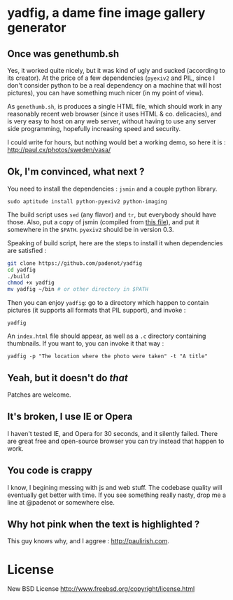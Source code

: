 # yadfig, a dame fine image gallery generator

## Once was genethumb.sh

Yes, it worked quite nicely, but it was kind of ugly and sucked (according to
its creator). At the price of a few dependencies (`pyexiv2` and PIL, since I don't
consider python to be a real dependency on a machine that will host pictures),
you can have something much nicer (in my point of view).

As `genethumb.sh`, is produces a single HTML file, which should work in any
reasonably recent web browser (since it uses HTML & co. delicacies), and is very
easy to host on any web server, without having to use any server side
programming, hopefully increasing speed and security.

I could write for hours, but nothing would bet a working demo, so here it is :
http://paul.cx/photos/sweden/vasa/

## Ok, I'm convinced, what next ?

You need to install the dependencies : `jsmin` and a couple python library.

    sudo aptitude install python-pyexiv2 python-imaging

The build script uses `sed` (any flavor) and `tr`, but everybody should have
those. Also, put a copy of jsmin (compiled from 
[this file](http://www.crockford.com/javascript/jsmin.c)), and put it somewhere in
the `$PATH`. `pyexiv2` should be in version 0.3.

Speaking of build script, here are the steps to install it when dependencies are
satisfied :

``` sh
git clone https://github.com/padenot/yadfig
cd yadfig
./build
chmod +x yadfig
mv yadfig ~/bin # or other directory in $PATH
````

Then you can enjoy `yadfig`: go to a directory which happen to contain pictures
(it supports all formats that PIL support), and invoke :

```
yadfig
```

An `index.html` file should appear, as well as a `.c` directory containing
thumbnails. If you want to, you can invoke it that way :

```
yadfig -p "The location where the photo were taken" -t "A title"
```

## Yeah, but it doesn't do _that_
Patches are welcome.

## It's broken, I use IE or Opera
I haven't tested IE, and Opera for 30 seconds, and it silently failed. There are
great free and open-source browser you can try instead that happen to work.

## You code is crappy
I know, I begining messing with js and web stuff. The codebase quality will
eventually get better with time. If you see something really nasty, drop me a
line at @padenot or somewhere else.

## Why hot pink when the text is highlighted ?
This guy knows why, and I aggree : http://paulirish.com.

# License
New BSD License http://www.freebsd.org/copyright/license.html
